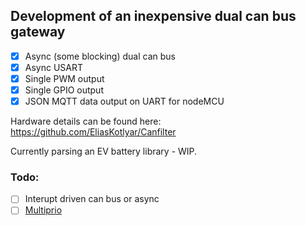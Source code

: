 ## Development of an inexpensive dual can bus gateway 

* [X] Async (some blocking) dual can bus
* [X] Async USART
* [X] Single PWM output
* [X] Single GPIO output
* [X] JSON MQTT data output on UART for nodeMCU

Hardware details can be found here: https://github.com/EliasKotlyar/Canfilter

Currently parsing an EV battery library - WIP.

### Todo:

* [ ] Interupt driven can bus or async
* [ ] [Multiprio](https://github.com/embassy-rs/embassy/blob/master/examples/stm32f4/src/bin/multiprio.rs)
